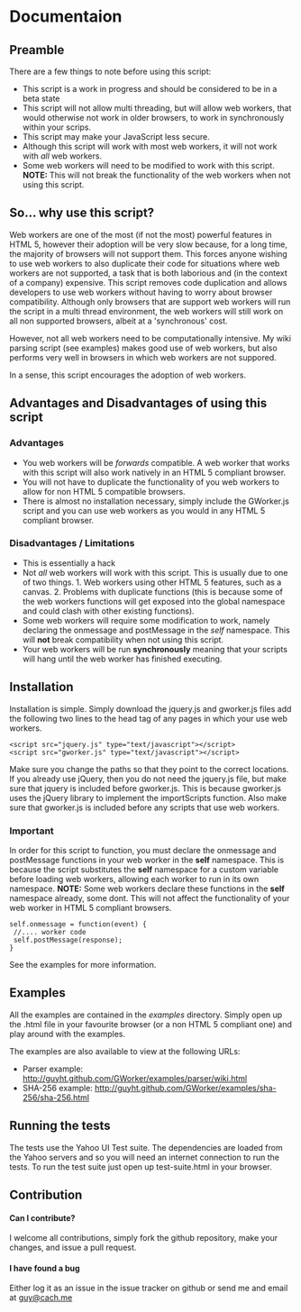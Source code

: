 # Documentaion

## Preamble
There are a few things to note before using this script:

* This script is a work in progress and should be considered to be in a beta state
* This script will not allow multi threading, but will allow web workers, that would otherwise not work in older browsers, to work in synchronously within your scrips.
* This script may make your JavaScript less secure. 
* Although this script will work with most web workers, it will not work with _all_ web workers.
* Some web workers will need to be modified to work with this script.  __NOTE:__ This will not break the functionality of the web workers when not using this script.

## So... why use this script?
Web workers are one of the most (if not the most) powerful features in HTML 5, however their adoption will be very slow because, for a long time, the majority of browsers will not support them.  This forces anyone wishing to use web workers to also duplicate their code for situations where web workers are not supported, a task that is both laborious and (in the context of a company) expensive.  This script removes code duplication and allows developers to use web workers without having to worry about browser compatibility.  Although only browsers that are support web workers will run the script in a multi thread environment, the web workers will still work on all non supported browsers, albeit at a 'synchronous' cost.  

However, not all web workers need to be computationally intensive.  My wiki parsing script (see examples) makes good use of web workers, but also performs very well in browsers in which web workers are not suppored.

In a sense, this script encourages the adoption of web workers.


## Advantages and Disadvantages of using this script
### Advantages
* You web workers will be _forwards_ compatible.  A web worker that works with this script will also work natively in an HTML 5 compliant browser.
* You will not have to duplicate the functionality of you web workers to allow for non HTML 5 compatible browsers.
* There is almost no installation necessary, simply include the GWorker.js script and you can use web workers as you would in any HTML 5 compliant browser.

### Disadvantages / Limitations
* This is essentially a hack
* Not _all_ web workers will work with this script.  This is usually due to one of two things. 1. Web workers using other HTML 5 features, such as a canvas. 2. Problems with duplicate functions (this is because some of the web workers functions will get exposed into the global namespace and could clash with other existing functions).
* Some web workers will require some modification to work, namely declaring the onmessage and postMessage in the _self_ namespace.  This will __not__ break compatibility when not using this script.
* Your web workers will be run __synchronously__ meaning that your scripts will hang until the web worker has finished executing.

## Installation
Installation is simple.  Simply download the jquery.js and gworker.js files add the following two lines to the head tag of any pages in which your use web workers.

    <script src="jquery.js" type="text/javascript"></script>
    <script src="gworker.js" type="text/javascript"></script>

Make sure you change the paths so that they point to the correct locations.  If you already use jQuery, then you do not need the jquery.js file, but make sure that jquery is included before gworker.js.  This is because gworker.js uses the jQuery library to implement the importScripts function.  Also make sure that gworker.js is included before any scripts that use web workers.

### Important
In order for this script to function, you must declare the onmessage and postMessage functions in your web worker in the __self__ namespace.  This is because the script substitutes the __self__ namespace for a custom variable before loading web workers, allowing each worker to run in its own namespace.  __NOTE:__ Some web workers declare these functions in the __self__ namespace already, some dont.  This will not affect the functionality of your web worker in HTML 5 compliant browsers.

    self.onmessage = function(event) {
     //.... worker code
     self.postMessage(response);
    }

See the examples for more information.

## Examples
All the examples are contained in the _examples_ directory.  Simply open up the .html file in your favourite browser (or a non HTML 5 compliant one) and play around with the examples.

The examples are also available to view at the following URLs:

* Parser example: http://guyht.github.com/GWorker/examples/parser/wiki.html
* SHA-256 example: http://guyht.github.com/GWorker/examples/sha-256/sha-256.html

## Running the tests
The tests use the Yahoo UI Test suite.  The dependencies are loaded from the Yahoo servers and so you will need an internet connection to run the tests.  To run the test suite just open up test-suite.html in your browser.

## Contribution
#### Can I contribute?

I welcome all contributions, simply fork the github repository, make your changes, and issue a pull request.

#### I have found a bug

Either log it as an issue in the issue tracker on github or send me and email at guy@cach.me


